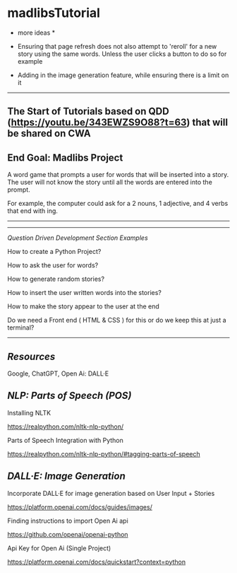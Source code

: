 # madlibsTutorial

* more ideas * 

- Ensuring that page refresh does not also attempt to 'reroll' for a new story using the same words. Unless the user clicks a button to do so for example

- Adding in the image generation feature, while ensuring there is a limit on it 



--------------------------

The Start of Tutorials based on QDD (https://youtu.be/343EWZS9O88?t=63) that will be shared on CWA
--------------------------


End Goal: Madlibs Project 
--------------------------

A word game that prompts a user for words that will be inserted into a story. The user will not know the story until all the words are entered into the prompt. 

For example, the computer could ask for a 2 nouns, 1 adjective, and 4 verbs that end with ing. 

--------------------------
--------------------------

*Question Driven Development Section Examples*

How to create a Python Project? 

How to ask the user for words? 

How to generate random stories? 

How to insert the user written words into the stories? 

How to make the story appear to the user at the end

Do we need a Front end ( HTML & CSS ) for this or do we keep this at just a terminal? 

-----------------------------------------------------------

*Resources*
--------------------------

Google, ChatGPT, Open Ai: DALL·E

*NLP: Parts of Speech (POS)*
--------------------------

Installing NLTK

https://realpython.com/nltk-nlp-python/

Parts of Speech Integration with Python

https://realpython.com/nltk-nlp-python/#tagging-parts-of-speech

*DALL·E: Image Generation*
--------------------------

Incorporate DALL·E for image generation based on User Input + Stories 

https://platform.openai.com/docs/guides/images/

Finding instructions to import Open Ai api

https://github.com/openai/openai-python

Api Key for Open Ai (Single Project)

https://platform.openai.com/docs/quickstart?context=python
